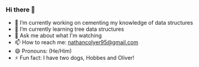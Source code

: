 ### Hi there 👋



- 🔭 I’m currently working on cementing my knowledge of data structures
- 🌱 I’m currently learning tree data structures
- 💬 Ask me about what I'm watching
- 📫 How to reach me: nathancolyer95@gmail.com 
- 😄 Pronouns: (He/Him)
- ⚡ Fun fact: I have two dogs, Hobbes and Oliver!

